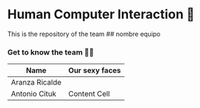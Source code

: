 # Human Computer Interaction 🤖

This is the repository of the team ## nombre equipo

### Get to know the team 🐙✨

| Name          | Our sexy faces |
| ------------- | ------------- |
| Aranza Ricalde  |   |
| Antonio Cituk  | Content Cell  |
